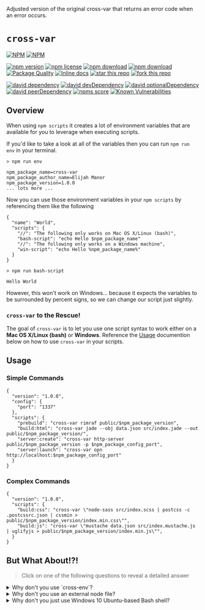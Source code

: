 Adjusted version of the original cross-var that returns an error code when an error occurs.

# `cross-var`

[![NPM](https://nodei.co/npm/cross-var.png?downloads=true&downloadRank=true&stars=true)](https://nodei.co/npm/cross-var/) 
[![NPM](https://nodei.co/npm-dl/cross-var.png?months=9&height=3)](https://nodei.co/npm/cross-var/)

[![npm version](https://img.shields.io/npm/v/cross-var.svg)](https://www.npmjs.com/package/cross-var)
[![npm license](https://img.shields.io/npm/l/cross-var.svg)](https://www.npmjs.com/package/cross-var)
[![npm download](https://img.shields.io/npm/dm/cross-var.svg)](https://www.npmjs.com/package/cross-var)
[![npm download](https://img.shields.io/npm/dt/cross-var.svg)](https://www.npmjs.com/package/cross-var)
[![Package Quality](http://npm.packagequality.com/shield/cross-var.svg)](http://packagequality.com/#?package=cross-var)
[![Inline docs](http://inch-ci.org/github/elijahmanor/cross-var.svg?branch=master)](http://inch-ci.org/github/elijahmanor/cross-var)
[![star this repo](http://githubbadges.com/star.svg?user=HansHammel&repo=cross-var&style=flat&color=fff&background=007ec6)](https://github.com/elijahmanor/cross-var)
[![fork this repo](http://githubbadges.com/fork.svg?user=HansHammel&repo=cross-var&style=flat&color=fff&background=007ec6)](https://github.com/elijahmanor/cross-var/fork)

[![david dependency](https://img.shields.io/david/elijahmanor/cross-var.svg)](https://david-dm.org/elijahmanor/cross-var)
[![david devDependency](https://img.shields.io/david/dev/elijahmanor/cross-var.svg)](https://david-dm.org/elijahmanor/cross-var)
[![david optionalDependency](https://img.shields.io/david/optional/elijahmanor/cross-var.svg)](https://david-dm.org/elijahmanor/cross-var)
[![david peerDependency](https://img.shields.io/david/peer/elijahmanor/cross-var.svg)](https://david-dm.org/elijahmanor/cross-var)
[![npms score](https://badges.npms.io/cross-var.svg)](https://www.npmjs.com/package/cross-var)
[![Known Vulnerabilities](https://snyk.io/test/github/elijahmanor/cross-var/badge.svg)](https://snyk.io/test/github/elijahmanor/cross-var)

## Overview

When using `npm scripts` it creates a lot of environment variables that are available for you to leverage when executing scripts.

If you'd like to take a look at all of the variables then you can run `npm run env` in your terminal. 

```
> npm run env

npm_package_name=cross-var
npm_package_author_name=Elijah Manor
npm_package_version=1.0.0
... lots more ...
```

Now you can use those environment variables in your `npm scripts` by referencing them like the following

```
{
  "name": "World",
  "scripts": {
    "//": "The following only works on Mac OS X/Linux (bash)",
    "bash-script": "echo Hello $npm_package_name"
    "//": "The following only works on a Windows machine",
    "win-script": "echo Hello %npm_package_name%"
  }
}
```

```
> npm run bash-script

Hello World
```
However, this won't work on Windows... because it expects the variables to be surrounded by percent signs, so we can change our script just slightly.

### `cross-var` to the Rescue!

The goal of `cross-var` is to let you use one script syntax to work either on a **Mac OS X/Linux (bash)** or **Windows**. Reference the [Usage]() documention below on how to use `cross-var` in your scripts.

## Usage

### Simple Commands

```
{
  "version": "1.0.0",
  "config": {
    "port": "1337"
  },
  "scripts": {
    "prebuild": "cross-var rimraf public/$npm_package_version",
    "build:html": "cross-var jade --obj data.json src/index.jade --out public/$npm_package_version/",
    "server:create": "cross-var http-server public/$npm_package_version -p $npm_package_config_port",
    "server:launch": "cross-var opn http://localhost:$npm_package_config_port"
  }
}
```

### Complex Commands

```
{
  "version": "1.0.0",
  "scripts": {
    "build:css": "cross-var \"node-sass src/index.scss | postcss -c .postcssrc.json | cssmin > public/$npm_package_version/index.min.css\"",
    "build:js": "cross-var \"mustache data.json src/index.mustache.js | uglifyjs > public/$npm_package_version/index.min.js\"",
  }
}
```

## But What About!?!

> Click on one of the following questions to reveal a detailed answer

<details>
	<summary>Why don't you use `cross-env`?</summary>
    `cross-env` is great for scripts that need a particular environment variable
set, but isn't intended to fix cross-environment issues when using variables
inside an `npm script` 
</details>

<details>
	<summary>Why don't you use an external node file?</summary>
    That is a fine solution to this problem, but if you would rather stick to
straight up `npm scripts`, then this is a good solution
</details>

<details>
  <summary>Why don't you just use Windows 10 Ubuntu-based Bash shell?</summary>
Yes, if you can do that... then great! Windows 10’s version 1607 update, dubbed the “Anniversary Update”, has [intergrated a great bash shell](https://msdn.microsoft.com/en-us/commandline/wsl/about) that should allow you to run Linux software directly on Windows without any changes.

However, if you want to support older Windows versions, then you might consider using `cross-env` or another approach to leverage environment variables in your scripts.
</details>
